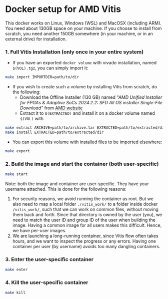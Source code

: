 # Docker setup for AMD Vitis

This docker works on Linux, Windows (WSL) and MacOSX (including ARM). You need about 130GB space on your machine.
If you choose to install from scratch, you need another 150GB somewhere (in your machine, or in an external drive) for installation.  

### 1. Full Vitis Installation (only once in your entire system)

- If you have an exported `docker volume` with vivado installation, named `$(VOL).tgz`, you can simply import it:

```bash
make import IMPORTDIR=path/to/dir
```

- If you wish to create such a volume by installing Vitis from scratch, do the following:
  - Download the Offline Installer (130 GB) named _"AMD Unified Installer for FPGAs & Adaptive SoCs 2024.2.2: SFD All OS installer Single-File Download"_ from [AMD website](https://www.xilinx.com/support/download/index.html/content/xilinx/en/downloadNav/vivado-design-tools/2024-2.html)
  - Extract it to `$(EXTRACTED)` and install it on a docker volume named `$(VOL)` with

```bash
make extract ARCHIVE=path/to/archive.tar EXTRACTED=path/to/extracted/dir
make install EXTRACTED=path/to/extracted/dir
```

- You can export this volume with installed files to be imported elsewhere:

```bash
make export
```

### 2. Build the image and start the container (both user-specific)

```bash
make start
```

Note: both the image and container are user-specific. They have your username attached. This is done for the following reasons:

1. For security reasons, we avoid running the container as root. But we also need to map a local folder `./vitis_work/` to a folder inside docker `/vitis_work/`, such that we can work on common files, without moving them back and forth. Since that directory is owned by the user (you), we need to match the user ID and group ID of the user when building the image. Having a common image for all users makes this difficult. Hence, we have per-user images.
2. We are launching a long-running container, since Vitis flow often takes hours, and we want to inspect the progress or any errors. Having one container per user (by username) avoids too many dangling containers.


### 3. Enter the user-specific container

```bash
make enter
```

### 4. Kill the user-specific container

```bash
make kill
```